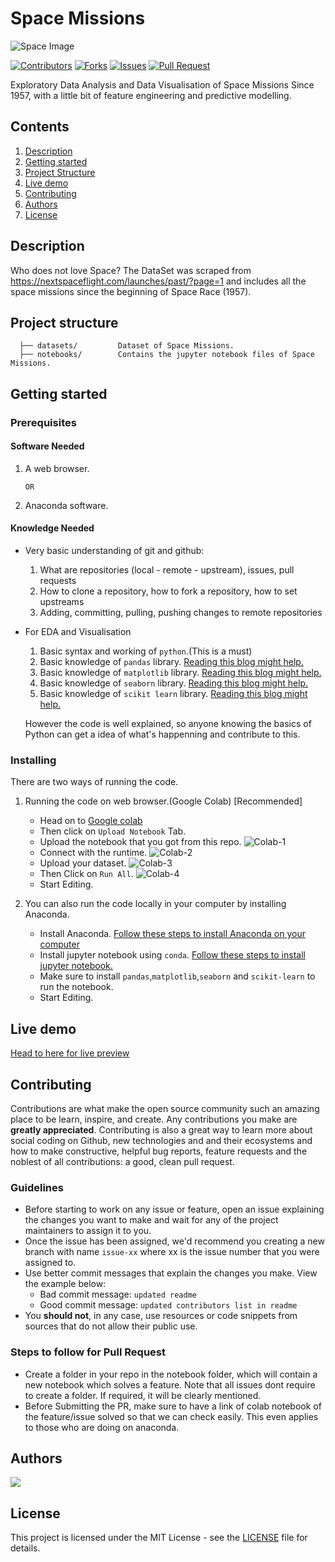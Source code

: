 # Space Missions

![Space Image](https://i1.wp.com/matmatch.com/blog/wp-content/uploads/2019/03/AdobeStock_80273384-compressor.jpeg?resize=2000%2C1125&ssl=1)

[![Contributors](https://img.shields.io/github/contributors/dsckgec/project-template.svg)](https://github.com/dsckgec/space-missions/graphs/contributors) [![Forks](https://img.shields.io/github/forks/dsckgec/project-template.svg)](https://github.com/dsckgec/space-missions/network/members) [![Issues](https://img.shields.io/github/issues/dsckgec/project-template.svg)](https://github.com/dsckgec/space-missions/issues) [![Pull Request](https://img.shields.io/github/issues-pr-closed-raw/dsckgec/project-template)](https://github.com/dsckgec/space-missions/pulls)

Exploratory Data Analysis and Data Visualisation of Space Missions Since 1957, with a little bit of feature engineering and predictive modelling.

## Contents

1. [Description](#description)
2. [Getting started](#getting-started)
3. [Project Structure](#project-structure)
4. [Live demo](#live-demo)
5. [Contributing](#contributing)
6. [Authors](#authors)
7. [License](#license)

## Description

Who does not love Space? 
The DataSet was scraped from https://nextspaceflight.com/launches/past/?page=1 and includes all the space missions since the beginning of Space Race (1957).

## Project structure

```
  ├── datasets/         Dataset of Space Missions.
  ├── notebooks/        Contains the jupyter notebook files of Space Missions.
```

## Getting started


### Prerequisites

#### Software Needed
 
  1. A web browser. 

         OR
         
  3. Anaconda software.

#### Knowledge Needed
- Very basic understanding of git and github:

    1.  What are repositories (local - remote - upstream), issues, pull requests
    2.   How to clone a repository, how to fork a repository, how to set upstreams
    3.   Adding, committing, pulling, pushing changes to remote repositories

- For EDA and Visualisation
 
    1. Basic syntax and working of ```python```.(This is a must)
    2. Basic knowledge of ```pandas``` library. [Reading this blog might help.](https://www.dataquest.io/blog/pandas-python-tutorial/)
    3. Basic knowledge of ```matplotlib``` library. [Reading this blog might help.](https://blog.quantinsti.com/python-matplotlib-tutorial/)
    4. Basic knowledge of ```seaborn``` library. [Reading this blog might help.](https://www.mygreatlearning.com/blog/seaborn-tutorial/)
    5. Basic knowledge of ```scikit learn``` library. [Reading this blog might help.](https://www.dataquest.io/blog/sci-kit-learn-tutorial/)

  However the code is well explained, so anyone knowing the basics of Python can get a idea of what's happenning and contribute to this.

### Installing

There are two ways of running the code.
  1. Running the code on web browser.(Google Colab) [Recommended]
      - Head on to [Google colab](https://www.colab.research.google.com)
      - Then click on ```Upload Notebook``` Tab.
      - Upload the notebook that you got from this repo.
        ![Colab-1](https://res.cloudinary.com/codehackerone/image/upload/v1618463907/ML/colab-2_c14swf.png)
      - Connect with the runtime.
        ![Colab-2](https://res.cloudinary.com/codehackerone/image/upload/v1618464955/ML/Colab-3_da822c.png)
      - Upload your dataset.
        ![Colab-3](https://res.cloudinary.com/codehackerone/image/upload/v1618464958/ML/Colab-04_sxfyjx.png)
      - Then Click on ```Run All```.
        ![Colab-4](https://res.cloudinary.com/codehackerone/image/upload/v1618465413/ML/colab-5_i92bzp.png)
      - Start Editing.

  2. You can also run the code locally in your computer by installing Anaconda.
      - Install Anaconda. [Follow these steps to install Anaconda on your computer](https://www.edureka.co/blog/python-anaconda-tutorial/#:~:text=on%20our%20systems.-,Installation%20And%20Setup,the%20instructions%20in%20the%20setup.)
      - Install jupyter notebook using ```conda```. [Follow these steps to install jupyter notebook.](https://test-jupyter.readthedocs.io/en/latest/install.html)
      - Make sure to install ```pandas```,```matplotlib```,```seaborn``` and ```scikit-learn``` to run the notebook.
      - Start Editing.
## Live demo

[Head to here for live preview](https://colab.research.google.com/drive/1xuvcWLHTTqqblZplYq8r83G6b5BzBycH?usp=sharing)

## Contributing

Contributions are what make the open source community such an amazing place to be learn, inspire, and create. 
Any contributions you make are **greatly appreciated**. 
Contributing is also a great way to learn more about social coding on Github, new technologies and and their ecosystems and how to make constructive, helpful bug reports, feature requests and the noblest of all contributions: a good, clean pull request.

### Guidelines

- Before starting to work on any issue or feature, open an issue explaining the changes you want to make and wait for any of the project maintainers to assign it to you.
- Once the issue has been assigned, we'd recommend you creating a new branch with name `issue-xx` where xx is the issue number that you were assigned to.
- Use better commit messages that explain the changes you make. View the example below:
    - Bad commit message: `updated readme`
    - Good commit message: `updated contributors list in readme`
- You **should not**, in any case, use resources or code snippets from sources that do not allow their public use.

### Steps to follow for Pull Request

- Create a folder in your repo in the notebook folder, which will contain a new notebook which solves a feature. Note that all issues dont require to create a folder. If required, it will be clearly mentioned.
- Before Submitting the PR, make sure to have a link of colab notebook of the feature/issue solved so that we can check easily. This even applies to those who are doing on anaconda.
## Authors

<a href="https://github.com/DSCKGEC/space-missions/graphs/contributors">
  <img src="https://contrib.rocks/image?repo=DSCKGEC/space-missions" />
</a>

## License

This project is licensed under the MIT License - see the [LICENSE](LICENSE) file for details.

